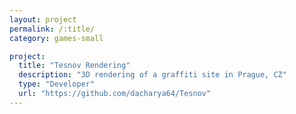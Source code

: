 ```yaml
---
layout: project
permalink: /:title/
category: games-small

project:
  title: "Tesnov Rendering"
  description: "3D rendering of a graffiti site in Prague, CZ"
  type: "Developer"
  url: "https://github.com/dacharya64/Tesnov"
---
```

